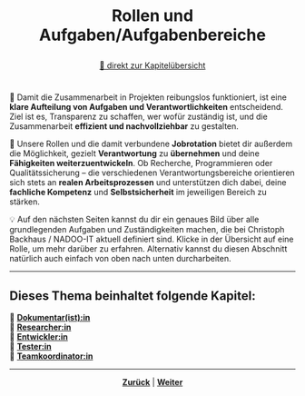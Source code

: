 # <p align="center">Rollen und Aufgaben/Aufgabenbereiche</p>
<p align="center"><a href="#dieses-thema-beinhaltet-folgende-kapitel">🚀 direkt zur Kapitelübersicht</a></p>

#

🎯 Damit die Zusammenarbeit in Projekten reibungslos funktioniert, ist eine **klare Aufteilung von Aufgaben und Verantwortlichkeiten** entscheidend. Ziel ist es, Transparenz zu schaffen, wer wofür zuständig ist, und die Zusammenarbeit **effizient und nachvollziehbar** zu gestalten. 

🚀 Unsere Rollen und die damit verbundene **Jobrotation** bietet dir außerdem die Möglichkeit, gezielt **Verantwortung** zu **übernehmen** und deine **Fähigkeiten weiterzuentwickeln**. Ob Recherche, Programmieren oder Qualitätssicherung – die verschiedenen Verantwortungsbereiche orientieren sich stets an **realen Arbeitsprozessen** und unterstützen dich dabei, deine **fachliche Kompetenz** und **Selbstsicherheit** im jeweiligen Bereich zu stärken. 

💡 Auf den nächsten Seiten kannst du dir ein genaues Bild über alle grundlegenden Aufgaben und Zuständigkeiten machen, die bei Christoph Backhaus / NADOO-IT aktuell definiert sind. Klicke in der Übersicht auf eine Rolle, um mehr darüber zu erfahren. Alternativ kannst du diesen Abschnitt natürlich auch einfach von oben nach unten durcharbeiten.

---
 **Dieses Thema beinhaltet folgende Kapitel:**
---

🔹 [**Dokumentar(ist):in**](/docs/02-arbeiten_bei_nadoo/01-rollen_und_aufgaben/01-dokumentar/README.md) <br>
🔹 [**Researcher:in**](/docs/02-arbeiten_bei_nadoo/01-rollen_und_aufgaben/02-researcher/README.md) <br>
🔹 [**Entwickler:in**](/docs/02-arbeiten_bei_nadoo/01-rollen_und_aufgaben/03-entwickler/README.md) <br>
🔹 [**Tester:in**](/docs/02-arbeiten_bei_nadoo/01-rollen_und_aufgaben/04-tester/README.md) <br> <!-- zur Tester-Rolle: bisher nirgends definiert, sollte aber mit aufgenommen werden -->
🔹 [**Teamkoordinator:in**](/docs/02-arbeiten_bei_nadoo/01-rollen_und_aufgaben/05-teamkoordinator/README.md) <br>


---
<p align="center">
<a href="/docs/02-arbeiten_bei_nadoo/README.md"><strong>Zurück</strong></a> | 
<a href="/docs/02-arbeiten_bei_nadoo/02-training_und_vorbereitung/01-trainingsbeitraege"><strong>Weiter</strong></a>
</p>
